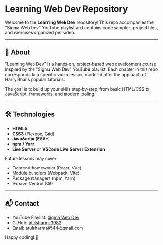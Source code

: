 # Learning Web Dev Repository

Welcome to the **Learning Web Dev** repository! This repo accompanies the "Sigma Web Dev" YouTube playlist and contains code samples, project files, and exercises organized per video.

---

## 📝 About

"Learning Web Dev" is a hands‑on, project‑based web development course inspired by the "Sigma Web Dev" YouTube playlist. Each chapter in this repo corresponds to a specific video lesson, modeled after the approach of Harry Bhai's popular tutorials.

The goal is to build up your skills step‑by‑step, from basic HTML/CSS to JavaScript, frameworks, and modern tooling.

---

## 🛠️ Technologies

* **HTML5**
* **CSS3** (Flexbox, Grid)
* **JavaScript (ES6+)**
* **npm / Yarn**
* **Live Server** or **VSCode Live Server Extension**

Future lessons may cover:

* Frontend frameworks (React, Vue)
* Module bundlers (Webpack, Vite)
* Package managers (npm, Yarn)
* Version Control (Git)

---

## 📬 Contact

* YouTube Playlist: [Sigma Web Dev](https://www.youtube.com/playlist?list=PLu0W_9lII9agq5TrH9XLIKQvv0iaF2X3w)
* GitHub: [atulsharma3982](https://github.com/atulsharma3982)
* Email: [atulsharma8544@gmail.com](mailto:atulsharma8544@gmail.com)

Happy coding! 🚀
